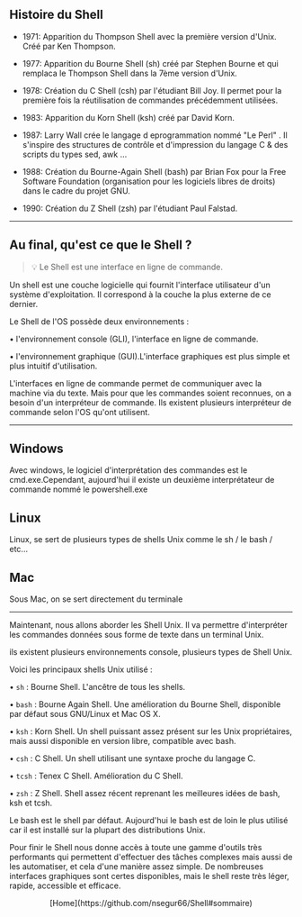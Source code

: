 ## Histoire du Shell

* 1971: Apparition du Thompson Shell avec la première version d'Unix. Créé par Ken Thompson.

* 1977: Apparition du Bourne Shell (sh) créé par Stephen Bourne et qui remplaca le Thompson Shell dans la 7ème version d'Unix.

* 1978: Création du C Shell (csh) par l'étudiant Bill Joy. Il permet pour la première fois la réutilisation de commandes précédemment utilisées.

* 1983: Apparition du Korn Shell (ksh) créé par David Korn.

* 1987: Larry Wall crée le langage d eprogrammation nommé "Le Perl" . Il s'inspire des structures de contrôle et d'impression du langage C & des scripts du types sed, awk ...

* 1988: Création du Bourne-Again Shell (bash) par Brian Fox pour la Free Software Foundation (organisation pour les logiciels libres de droits) dans le cadre du projet GNU.

* 1990: Création du Z Shell (zsh) par l'étudiant Paul Falstad.

----------------------
## Au final, qu'est ce que le Shell ?

> :bulb: Le Shell est une interface en ligne de commande.

Un shell est une couche logicielle qui fournit l'interface utilisateur d'un système d'exploitation. Il
correspond à la couche la plus externe de ce dernier.

Le Shell de l'OS possède deux environnements :

• l'environnement console (GLI), l'interface en ligne de commande.

• l'environnement graphique (GUI).L'interface graphiques est plus simple et plus intuitif d'utilisation.

L'interfaces en ligne de commande permet de communiquer avec la machine via du texte. Mais pour que les commandes soient reconnues, on a besoin d'un interpréteur de commande. 
Ils existent plusieurs interpréteur de commande selon l'OS qu'ont utilisent.

------------------------
## Windows 
 
Avec windows, le logiciel d'interprétation des commandes est le cmd.exe.Cependant, aujourd'hui il existe un deuxième interprétateur de commande nommé le powershell.exe

## Linux

Linux, se sert de plusieurs types de shells Unix comme le sh / le bash / etc...

## Mac

Sous Mac, on se sert directement du terminale

------------------------

Maintenant, nous allons aborder les Shell Unix.  Il va permettre d'interpréter les commandes données sous forme de texte dans un terminal Unix. 

ils existent plusieurs environnements console, plusieurs types de Shell Unix.

Voici les principaux shells Unix utilisé :

• `sh` : Bourne Shell. L'ancêtre de tous les shells.


• `bash` : Bourne Again Shell. Une amélioration du Bourne
Shell, disponible par défaut sous GNU/Linux et Mac OS X.

• `ksh` : Korn Shell. Un shell puissant assez présent sur les
Unix propriétaires, mais aussi disponible en version libre,
compatible avec bash.

• `csh` : C Shell. Un shell utilisant une syntaxe proche du
langage C.

• `tcsh` : Tenex C Shell. Amélioration du C Shell.

• `zsh` : Z Shell. Shell assez récent reprenant les meilleures
idées de bash, ksh et tcsh.

Le bash est le shell par défaut.  Aujourd'hui le bash est de loin le plus utilisé car il est installé sur la plupart des distributions Unix.

Pour finir le Shell nous donne accès à toute une gamme d'outils très performants qui permettent d'effectuer des tâches complexes mais aussi de les automatiser, et cela d'une manière assez simple. De nombreuses interfaces graphiques sont certes disponibles, mais le shell reste très léger, rapide, accessible et efficace.

<p align="center">
[Home](https://github.com/nsegur66/Shell#sommaire)
</p>
